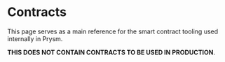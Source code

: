 # Contracts

This page serves as a main reference for the smart contract tooling used internally in Prysm.

**THIS DOES NOT CONTAIN CONTRACTS TO BE USED IN PRODUCTION**.

